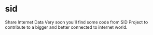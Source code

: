# sid
Share Internet Data
Very soon you'll find some code from SID Project to contribute to a bigger and better connected to internet world.
